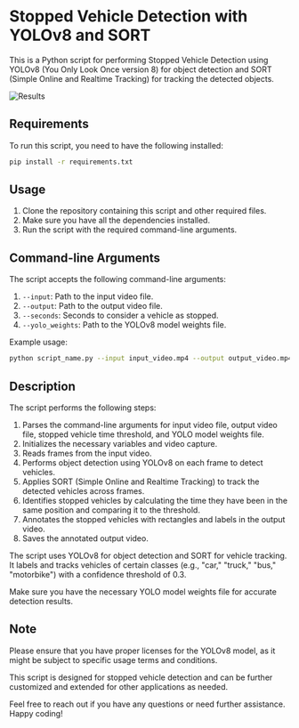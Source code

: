 # Stopped Vehicle Detection with YOLOv8 and SORT

This is a Python script for performing Stopped Vehicle Detection using YOLOv8 (You Only Look Once version 8) for object detection and SORT (Simple Online and Realtime Tracking) for tracking the detected objects.

<img src="src/def.gif" alt="Results">

## Requirements

To run this script, you need to have the following installed:

```bash
pip install -r requirements.txt
```

## Usage

1. Clone the repository containing this script and other required files.
2. Make sure you have all the dependencies installed.
3. Run the script with the required command-line arguments.

## Command-line Arguments

The script accepts the following command-line arguments:

1. `--input`: Path to the input video file.
2. `--output`: Path to the output video file.
3. `--seconds`: Seconds to consider a vehicle as stopped.
4. `--yolo_weights`: Path to the YOLOv8 model weights file.

Example usage:

```bash
python script_name.py --input input_video.mp4 --output output_video.mp4 --seconds 5 --yolo_weights yolo_weights.pth
```

## Description

The script performs the following steps:

1. Parses the command-line arguments for input video file, output video file, stopped vehicle time threshold, and YOLO model weights file.
2. Initializes the necessary variables and video capture.
3. Reads frames from the input video.
4. Performs object detection using YOLOv8 on each frame to detect vehicles.
5. Applies SORT (Simple Online and Realtime Tracking) to track the detected vehicles across frames.
6. Identifies stopped vehicles by calculating the time they have been in the same position and comparing it to the threshold.
7. Annotates the stopped vehicles with rectangles and labels in the output video.
8. Saves the annotated output video.

The script uses YOLOv8 for object detection and SORT for vehicle tracking. It labels and tracks vehicles of certain classes (e.g., "car," "truck," "bus," "motorbike") with a confidence threshold of 0.3.

Make sure you have the necessary YOLO model weights file for accurate detection results.

## Note

Please ensure that you have proper licenses for the YOLOv8 model, as it might be subject to specific usage terms and conditions.

This script is designed for stopped vehicle detection and can be further customized and extended for other applications as needed.

Feel free to reach out if you have any questions or need further assistance. Happy coding!